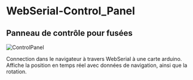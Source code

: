 # WebSerial-Control_Panel

## Panneau de contrôle pour fusées

![ControlPanel](https://raw.githubusercontent.com/Mixcraftio/WebSerial-Control_Panel/blob/main/assets/banner.png)

Connection dans le navigateur à travers WebSerial à une carte arduino. Affiche la position en temps réel avec données de navigation, ainsi que la rotation.
